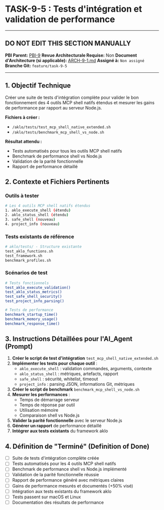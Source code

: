 # TASK-9-5 : Tests d'intégration et validation de performance

---

## DO NOT EDIT THIS SECTION MANUALLY

**PBI Parent:** [PBI-9](../00-pbi/PBI-9-PROPOSED.md)
**Revue Architecturale Requise:** Non
**Document d'Architecture (si applicable):** [ARCH-9-1.md](../02-architecture/ARCH-9-1.md)
**Assigné à:** `Non assigné`
**Branche Git:** `feature/task-9-5`

---

## 1. Objectif Technique

Créer une suite de tests d'intégration complète pour valider le bon fonctionnement des 4 outils MCP shell natifs étendus et mesurer les gains de performance par rapport au serveur Node.js.

**Fichiers à créer :**
- `/aklo/tests/test_mcp_shell_native_extended.sh`
- `/aklo/tests/benchmark_mcp_shell_vs_node.sh`

**Résultat attendu :**
- Tests automatisés pour tous les outils MCP shell natifs
- Benchmark de performance shell vs Node.js
- Validation de la parité fonctionnelle
- Rapport de performance détaillé

## 2. Contexte et Fichiers Pertinents

### Outils à tester
```bash
# Les 4 outils MCP shell natifs étendus
1. aklo_execute_shell (étendu)
2. aklo_status_shell (étendu)
3. safe_shell (nouveau)
4. project_info (nouveau)
```

### Tests existants de référence
```bash
# aklo/tests/ - Structure existante
test_aklo_functions.sh
test_framework.sh
benchmark_profiles.sh
```

### Scénarios de test
```bash
# Tests fonctionnels
test_aklo_execute_validation()
test_aklo_status_metrics()
test_safe_shell_security()
test_project_info_parsing()

# Tests de performance
benchmark_startup_time()
benchmark_memory_usage()
benchmark_response_time()
```

## 3. Instructions Détaillées pour l'AI_Agent (Prompt)

1. **Créer le script de test d'intégration** `test_mcp_shell_native_extended.sh`
2. **Implémenter les tests pour chaque outil** :
   - `aklo_execute_shell` : validation commandes, arguments, contexte
   - `aklo_status_shell` : métriques, artefacts, rapport
   - `safe_shell` : sécurité, whitelist, timeout
   - `project_info` : parsing JSON, informations Git, métriques
3. **Créer le script de benchmark** `benchmark_mcp_shell_vs_node.sh`
4. **Mesurer les performances** :
   - Temps de démarrage serveur
   - Temps de réponse par outil
   - Utilisation mémoire
   - Comparaison shell vs Node.js
5. **Valider la parité fonctionnelle** avec le serveur Node.js
6. **Générer un rapport** de performance détaillé
7. **Intégrer aux tests existants** du framework aklo

## 4. Définition de "Terminé" (Definition of Done)

- [ ] Suite de tests d'intégration complète créée
- [ ] Tests automatisés pour les 4 outils MCP shell natifs
- [ ] Benchmark de performance shell vs Node.js implémenté
- [ ] Validation de la parité fonctionnelle réussie
- [ ] Rapport de performance généré avec métriques claires
- [ ] Gains de performance mesurés et documentés (+50% visé)
- [ ] Intégration aux tests existants du framework aklo
- [ ] Tests passent sur macOS et Linux
- [ ] Documentation des résultats de performance